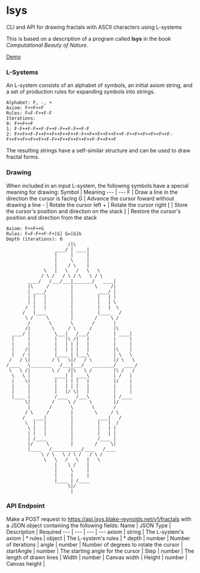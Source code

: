 # lsys
CLI and API for drawing fractals with ASCII characters using L-systems

This is based on a description of a program called **lsys** in the book *Computational Beauty of Nature*.

[Demo](https://br7552.github.io/lsys/)

### L-Systems
An L-system consists of an alphabet of symbols, an initial axiom string, and a set of production rules for expanding symbols into strings.

```
Alphabet: F, -, +
Axiom: F++F++F
Rules: F=F-F++F-F
Iterations:
0: F++F++F
1: F-F++F-F++F-F++F-F++F-F++F-F
2: F++F++F-F++F++F++F++F++F-F++F++F++F++F++F-F++F++F++F++F++F-F++F++F++F++F++F-F++F++F++F++F++F-F++F++F
```

The resulting strings have a self-similar structure and can be used to draw fractal forms.

### Drawing
When included in an input L-system, the following symbols have a special meaning for drawing:
Symbol | Meaning
--- | ---
F | Draw a line in the direction the cursor is facing
G | Advance the cursor foward without drawing a line
\- | Rotate the cursor left
\+ | Rotate the cursor right
\[ | Store the cursor's position and direction on the stack
] | Restore the cursor's position and direction from the stack

```
Axiom: F++F++G
Rules: F=F-F++F-F+[G] G=[G]G
Depth (iterations): 6
                       /|\
                  ____/ | ____|
                  |     |     |
                  |     \     |
                  |    / \    |
              \   |   \   /   \   \
             / \ /   / \ / \   \ / \
        ____/   /___/___|_______/   ____|
        |\     /        |        \     /|
        | ____/         |         ____/ |
        | |   |         |         |   | |
        | |   |         |         |   | \
       /  |   |         |         |   |  \
      /   |____         |         |____   /
       \ /     \        |        /     \ /
        /       \       \       /       |
       /|        \     / \     /        |\
  ____/ |         \___|   /___/         | ____|
  |     |         |   |\ /|   |         |     |
  |     |         |   | | |   |         |     |
  |    /|         |   | | |   |         |\    |
  |   / |         |____ | |___\         | \   \
 /   / \|        / \   \|/   / \        |/ \   \
/____   \________   /___|___/   ________/   ____/
 \   \ /|        \ /   /|\   \ /        |\ /   /
  \   \ |         ____| | ____\         | /   |
  |    \|         |   | | |   |         |/    |
  |     |         |   | | |   |         |     |
  |     |         |   |/ \|   |         |     |
  |____ |         /____   /___\         | /____
       \|        /     \ /     \        |/
        |       /       \       \       /
       / \     /        |        \     / \
      /   ____|         |         ____|   /
       \  |   |         |         |   |  /
        \ |   |         |         |   | |
        | |   |         |         |   | |
        | /____         |         /____ |
        |/     \        |        /     \|
        |____   /___________/____   /____
             \ / \   \ / \ /   / \ /
              \   \   /   \   |   \
                  |    \ /    |
                  |     \     |
                  |     |     |
                  |____ | /____
                       \|/
                        |
```



### API Endpoint
Make a POST request to https://api.lsys.blake-reynolds.net/v1/fractals with a JSON object containing the following fields:
Name | JSON Type | Description | Required
--- | --- | --- | ---
axiom | string | The L-system's axiom | *
rules | object | The L-system's rules | *
depth | number | Number of iterations |
angle | number | Number of degrees to rotate the cursor |
startAngle | number | The starting angle for the cursor |
Step | number | The length of drawn lines |
Width | number | Canvas width |
Height | number | Canvas height |
